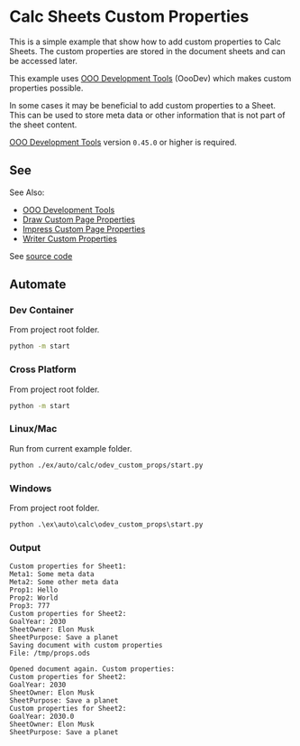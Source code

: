 # Calc Sheets Custom Properties

This is a simple example that show how to add custom properties to Calc Sheets. The custom properties are stored in the document sheets and can be accessed later.

This example uses [OOO Development Tools] (OooDev) which makes custom properties possible.

In some cases it may be beneficial to add custom properties to a Sheet. This can be used to store meta data or other information that is not part of the sheet content.

[OOO Development Tools] version `0.45.0` or higher is required.

## See

See Also:

- [OOO Development Tools]
- [Draw Custom Page Properties](../../draw/odev_custom_page_props#readme)
- [Impress Custom Page Properties](../../impress/odev_custom_page_props#readme)
- [Writer Custom Properties](../../writer/odev_custom_props#readme)


See [source code](./start.py)

## Automate

### Dev Container

From project root folder.

```sh
python -m start
```

### Cross Platform

From project root folder.

```sh
python -m start
```

### Linux/Mac

Run from current example folder.

```sh
python ./ex/auto/calc/odev_custom_props/start.py
```

### Windows

From project root folder.

```ps
python .\ex\auto\calc\odev_custom_props\start.py
```


### Output

```text
Custom properties for Sheet1:
Meta1: Some meta data
Meta2: Some other meta data
Prop1: Hello
Prop2: World
Prop3: 777
Custom properties for Sheet2:
GoalYear: 2030
SheetOwner: Elon Musk
SheetPurpose: Save a planet
Saving document with custom properties
File: /tmp/props.ods

Opened document again. Custom properties:
Custom properties for Sheet2:
GoalYear: 2030
SheetOwner: Elon Musk
SheetPurpose: Save a planet
Custom properties for Sheet2:
GoalYear: 2030.0
SheetOwner: Elon Musk
SheetPurpose: Save a planet
```

[OOO Development Tools]: https://python-ooo-dev-tools.readthedocs.io/en/latest/
